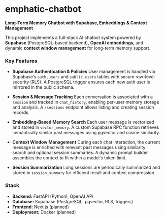 # emphatic-chatbot

**Long-Term Memory Chatbot with Supabase, Embeddings & Context Management**

This project implements a full-stack AI chatbot system powered by **Supabase** (PostgreSQL-based backend), **OpenAI embeddings**, and dynamic **context window management** for long-term memory support.

###  Key Features

* **Supabase Authentication & Policies**
  User management is handled via Supabase's `auth.users` and `public.users` tables with secure row-level security (RLS). A PostgreSQL trigger ensures each new auth user is mirrored in the public schema.

* **Session & Message Tracking**
  Each conversation is associated with a `session` and tracked in `chat_history`, enabling per-user memory storage and analysis. A `/sessions` endpoint allows listing and creating session records.

* **Embedding-Based Memory Search**
  Each user message is vectorized and stored in `vector_memory`. A custom Supabase RPC function retrieves semantically similar past messages using pgvector and cosine similarity.

* **Context Window Management**
  During each chat interaction, the current message is enriched with relevant past messages using similarity search and optional session summaries. A dynamic prompt builder assembles the context to fit within a model's token limit.

* **Session Summarization**
  Long sessions are periodically summarized and stored in `session_summary` for efficient recall and context compression.

###  Stack

* **Backend:** FastAPI (Python), OpenAI API
* **Database:** Supabase (PostgreSQL, pgvector, RLS, triggers)
* **Frontend:** Next.js (planned)
* **Deployment:** Docker (planned)
